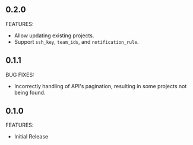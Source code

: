 ## 0.2.0

FEATURES:

- Allow updating existing projects.
- Support `ssh_key`, `team_ids`, and `notification_rule`.

## 0.1.1

BUG FIXES:

- Incorrectly handling of API's pagination, resulting in some projects not being found.

## 0.1.0

FEATURES:

- Initial Release
